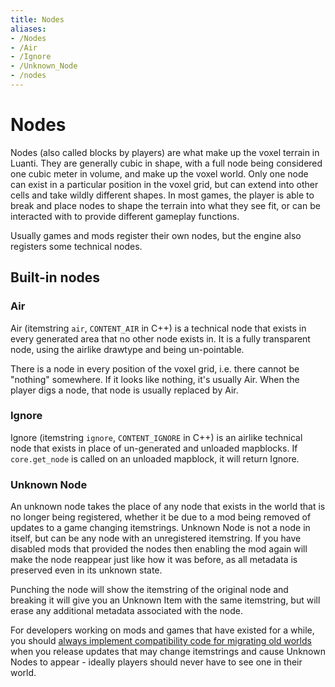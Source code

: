 ```yaml
---
title: Nodes
aliases:
- /Nodes
- /Air
- /Ignore
- /Unknown_Node
- /nodes
---
```


# Nodes
Nodes (also called blocks by players) are what make up the voxel terrain in Luanti. They are generally cubic in shape, with a full node being considered one cubic meter in volume, and make up the voxel world. Only one node can exist in a particular position in the voxel grid, but can extend into other cells and take wildly different shapes. In most games, the player is able to break and place nodes to shape the terrain into what they see fit, or can be interacted with to provide different gameplay functions.

Usually games and mods register their own nodes, but the engine also registers some technical nodes.

## Built-in nodes

### Air
Air (itemstring `air`, `CONTENT_AIR` in C++) is a technical node that exists in every generated area that no other node exists in. It is a fully transparent node, using the airlike drawtype and being un-pointable.

There is a node in every position of the voxel grid, i.e. there cannot be "nothing" somewhere. If it looks like nothing, it's usually Air. When the player digs a node, that node is usually replaced by Air.

### Ignore
Ignore (itemstring `ignore`, `CONTENT_IGNORE` in C++) is an airlike technical node that exists in place of un-generated and unloaded mapblocks. If `core.get_node` is called on an unloaded mapblock, it will return Ignore.

### Unknown Node
An unknown node takes the place of any node that exists in the world that is no longer being registered, whether it be due to a mod being removed of updates to a game changing itemstrings. Unknown Node is not a node in itself, but can be any node with an unregistered itemstring. If you have disabled mods that provided the nodes then enabling the mod again will make the node reappear just like how it was before, as all metadata is preserved even in its unknown state.

Punching the node will show the itemstring of the original node and breaking it will give you an Unknown Item with the same itemstring, but will erase any additional metadata associated with the node.

For developers working on mods and games that have existed for a while, you should [always implement compatibility code for migrating old worlds](/keeping-world-compatibility/) when you release updates that may change itemstrings and cause Unknown Nodes to appear - ideally players should never have to see one in their world.
